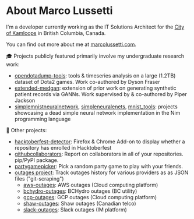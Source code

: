 # About Marco Lussetti

I'm a developer currently working as the IT Solutions Architect for the [City of Kamloops](https://github.com/cityofkamloops) in British Columbia, Canada.

You can find out more about me at [marcolussetti.com](https://marcolussetti.com).

:mortar_board: Projects publicly featured primarily involve my undergraduate research work:

- [opendotadump-tools](https://github.com/marcolussetti/opendotadump-tools): tools & timeseries analysis on a large (1.2TB) dataset of Dota2 games. Work co-authored by Dyson Fraser
- [extended-medgan](https://github.com/marcolussetti/extended-medgan): extension of prior work on generating synthetic patient records via GANNs. Work supervised by & co-authored by Piper Jackson
- [simplemnistneuralnetwork](https://github.com/marcolussetti/simplemnistneuralnetwork), [simpleneuralenets](https://github.com/marcolussetti/simpleneuralnets), [mnist_tools](https://github.com/marcolussetti/mnist_tools): projects showcasing a dead simple neural network implementation in the Nim programming language

:hammer: Other projects:

- [hacktoberfest-detector](https://github.com/marcolussetti/hacktoberfest-detector): Firefox & Chrome Add-on to display whether a repository has enrolled in Hacktoberfest
- [githubcollaborators](https://github.com/marcolussetti/githubcollaborators): Report on collaborators in all of your repositories. pip/PyPI package.
- [partygamepicker](https://github.com/hiddenroles/partygamepicker): Pick a random party game to play with your friends.
- [outages project](https://github.com/outages): Track outages history for various providers as as JSON files ("git-scraping")
  - [aws-outages](https://github.com/outages/aws-outages): AWS outages (Cloud computing platform)
  - [bchydro-outages](https://github.com/outages/bchydro-outages): BCHydro outages (BC utility)
  - [gcp-outages](https://github.com/outages/gcp-outages): GCP outages (Cloud computing platform)
  - [shaw-outages](https://github.com/outages/shaw-outages): Shaw outages (Canadian telco)
  - [slack-outages](https://github.com/outages/slack-outages): Slack outages (IM platform)
